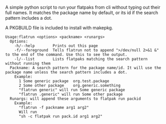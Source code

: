 A simple python script to run your flatpaks from cli without typing out their full names. It matches the package name by default, or its id if the search pattern includes a dot.

A PKGBUILD file is included to install with makepkg.

```
Usage:flatrun <options> <packname> <runargs>
  Options:
    -h/--help        Prints out this page
    -f/--foreground  Tells flatrun not to append ">/dev/null 2>&1 &" to the end of the command. Use this to see the output.
    -l/--list        Lists flatpaks matching the search pattern without running them
  Packname: A search pattern for the package name/id. It will use the package name unless the search pattern includes a dot.
    Example:
      1 Some generic package  org.test.package
      2 Some other package    org.generic.something
      "flatrun generic" will run Some generic package
      "flatrun .generic" will run Some other package
  Runargs: will append these arguments to flatpak run packid
    Example:
      "flatrun -f packname arg1 arg2"
      Will run
      "sh -c flatpak run pack.id arg1 arg2"
```
